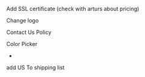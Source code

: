 
Add SSL certificate (check with arturs about pricing)

Change logo 

Contact Us
Policy

Color Picker

-

add US To shipping list



